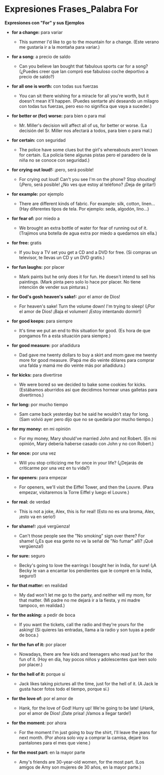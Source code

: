 # Expresiones Frases_Palabra For


**Expresiones con "For" y sus Ejemplos**

*   **for a change:** para variar

    *   This summer I'd like to go to the mountain for a change. (Este verano me gustaría ir a la montaña para variar.)

*   **for a song:** a precio de saldo

    *   Can you believe Ian bought that fabulous sports car for a song? (¿Puedes creer que Ian compró ese fabuloso coche deportivo a precio de saldo?)

*   **for all one is worth:** con todas sus fuerzas

    *   You can sit there wishing for a miracle for all you're worth, but it doesn't mean it'll happen. (Puedes sentarte ahí deseando un milagro con todas tus fuerzas, pero eso no significa que vaya a suceder.)

*   **for better or (for) worse:** para bien o para mal

    *   Mr. Miller's decision will affect all of us, for better or worse. (La decisión del Sr. Miller nos afectará a todos, para bien o para mal.)

*   **for certain:** con seguridad

    *   The police have some clues but the girl's whereabouts aren't known for certain. (La policía tiene algunas pistas pero el paradero de la niña no se conoce con seguridad.)

*   **for crying out loud!:** ¡pero, será posible!

    *   For crying out loud! Can't you see I'm on the phone? Stop shouting! (¡Pero, será posible! ¿No ves que estoy al teléfono? ¡Deja de gritar!)

*   **for example:** por ejemplo

    *   There are different kinds of fabric. For example: silk, cotton, linen... (Hay diferentes tipos de tela. Por ejemplo: seda, algodón, lino...)

*   **for fear of:** por miedo a

    *   We brought an extra bottle of water for fear of running out of it. (Trajimos una botella de agua extra por miedo a quedarnos sin ella.)

*   **for free:** gratis

    *   If you buy a TV set you get a CD and a DVD for free. (Si compras un televisor, te llevas un CD y un DVD gratis.)

*   **for fun laughs:** por placer

    *   Mark paints but he only does it for fun. He doesn't intend to sell his paintings. (Mark pinta pero solo lo hace por placer. No tiene intención de vender sus pinturas.)

*   **for God's gosh heaven's sake!:** ¡por el amor de Dios!

    *   For heaven's sake! Turn the volume down! I'm trying to sleep! (¡Por el amor de Dios! ¡Baja el volumen! ¡Estoy intentando dormir!)

*   **for good keeps:** para siempre

    *   It's time we put an end to this situation for good. (Es hora de que pongamos fin a esta situación para siempre.)

*   **for good measure:** por añadidura

    *   Dad gave me twenty dollars to buy a skirt and mom gave me twenty more for good measure. (Papá me dio veinte dólares para comprar una falda y mamá me dio veinte más por añadidura.)

*   **for kicks:** para divertirse

    *   We were bored so we decided to bake some cookies for kicks. (Estábamos aburridos así que decidimos hornear unas galletas para divertirnos.)

*   **for long:** por mucho tiempo

    *   Sam came back yesterday but he said he wouldn't stay for long. (Sam volvió ayer pero dijo que no se quedaría por mucho tiempo.)

*   **for my money:** en mi opinión

    *   For my money, Mary should've married John and not Robert. (En mi opinión, Mary debería haberse casado con John y no con Robert.)

*   **for once:** por una vez

    *   Will you stop criticizing me for once in your life? (¿Dejarás de criticarme por una vez en tu vida?)

*   **for openers:** para empezar

    *   For openers, we'll visit the Eiffel Tower, and then the Louvre. (Para empezar, visitaremos la Torre Eiffel y luego el Louvre.)

*   **for real:** de verdad

    *   This is not a joke, Alex, this is for real! (Esto no es una broma, Alex, ¡esto va en serio!)

*   **for shame!:** ¡qué vergüenza!

    *   Can't those people see the "No smoking" sign over there? For shame! (¿Es que esa gente no ve la señal de "No fumar" allí? ¡Qué vergüenza!)

*   **for sure:** seguro

    *   Becky's going to love the earrings I bought her in India, for sure! (¡A Becky le van a encantar los pendientes que le compré en la India, seguro!)

*   **for that matter:** en realidad

    *   My dad won't let me go to the party, and neither will my mom, for that matter. (Mi padre no me dejará ir a la fiesta, y mi madre tampoco, en realidad.)

*   **for the asking:** a pedir de boca

    *   If you want the tickets, call the radio and they're yours for the asking! (Si quieres las entradas, llama a la radio y son tuyas a pedir de boca.)

*   **for the fun of it:** por placer

    *   Nowadays, there are few kids and teenagers who read just for the fun of it. (Hoy en día, hay pocos niños y adolescentes que leen solo por placer.)

*   **for the hell of it:** porque sí

    *   Jack likes taking pictures all the time, just for the hell of it. (A Jack le gusta hacer fotos todo el tiempo, porque sí.)

*   **for the love of:** por el amor de

    *   Hank, for the love of God! Hurry up! We're going to be late! (¡Hank, por el amor de Dios! ¡Date prisa! ¡Vamos a llegar tarde!)

*   **for the moment:** por ahora

    *   For the moment I'm just going to buy the shirt, I'll leave the jeans for next month. (Por ahora solo voy a comprar la camisa, dejaré los pantalones para el mes que viene.)

*   **for the most part:** en la mayor parte

    *   Amy's friends are 30-year-old women, for the most part. (Los amigos de Amy son mujeres de 30 años, en la mayor parte.)
